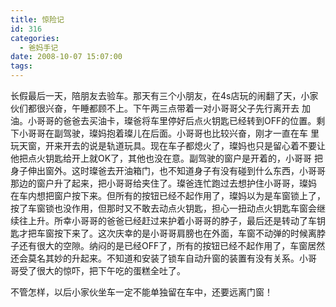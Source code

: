 ```yaml
---
title: 惊险记
id: 316
categories:
  - 爸妈手记
date: 2008-10-07 15:07:00
tags:
---
```


长假最后一天，陪朋友去验车。那天有三个小朋友，在4s店玩的闹翻了天，小家伙们都很兴奋，午睡都顾不上。下午两三点带着一对小哥哥父子先行离开去 加油。小哥哥的爸爸去买油卡，璨爸将车里停好后点火钥匙已经转到OFF的位置。剩下小哥哥在副驾驶，璨妈抱着璨儿在后面。小哥哥也比较兴奋，刚才一直在车 里玩天窗，开来开去的说是轨道玩具。现在车子都熄火了，璨妈也只是留心着不要让他把点火钥匙给开上就OK了，其他也没在意。副驾驶的窗户是开着的，小哥哥 把身子伸出窗外。这时璨爸去开油箱门，也不知道身子有没有碰到什么东西，小哥哥那边的窗户升了起来，把小哥哥给夹住了。璨爸连忙跑过去想护住小哥哥，璨妈 在车内想把窗户按下来。但所有的按钮已经不起作用了，璨妈以为是车窗锁上了，按了车窗锁也没作用，但那时又不敢去动点火钥匙，担心一扭动点火钥匙车窗会继 续往上升。所幸小哥哥的爸爸已经赶过来护着小哥哥的脖子，最后还是转动了车钥匙才把车窗按下来了。这次庆幸的是小哥哥肩膀也在外面，车窗不动弹的时候离脖 子还有很大的空隙。纳闷的是已经OFF了，所有的按钮已经不起作用了，车窗居然还会莫名其妙的升起来。不知道和安装了锁车自动升窗的装置有没有关系。小哥 哥受了很大的惊吓，把下午吃的蛋糕全吐了。

不管怎样，以后小家伙坐车一定不能单独留在车中，还要远离门窗！